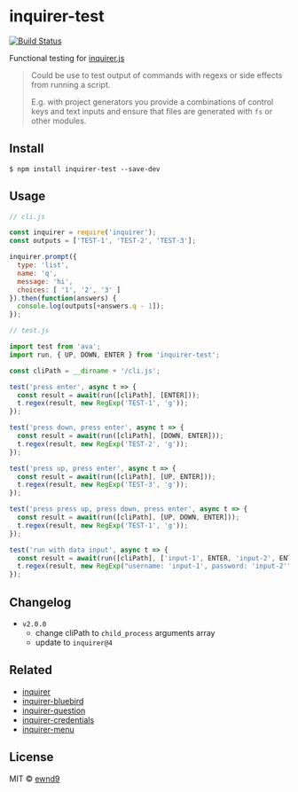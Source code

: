 # inquirer-test

[![Build Status](https://travis-ci.org/ewnd9/inquirer-test.svg?branch=master)](https://travis-ci.org/ewnd9/inquirer-test)

Functional testing for [inquirer.js](http://npmjs.com/package/inquirer)

> Could be use to test output of commands with regexs or side effects from running a script.
>
> E.g. with project generators you provide a combinations of control keys and text inputs and ensure
> that files are generated with `fs` or other modules.

## Install

```
$ npm install inquirer-test --save-dev
```

## Usage

```js
// cli.js

const inquirer = require('inquirer');
const outputs = ['TEST-1', 'TEST-2', 'TEST-3'];

inquirer.prompt({
  type: 'list',
  name: 'q',
  message: 'hi',
  choices: [ '1', '2', '3' ]
}).then(function(answers) {
  console.log(outputs[+answers.q - 1]);
});
```

```js
// test.js

import test from 'ava';
import run, { UP, DOWN, ENTER } from 'inquirer-test';

const cliPath = __dirname + '/cli.js';

test('press enter', async t => {
  const result = await(run([cliPath], [ENTER]));
  t.regex(result, new RegExp('TEST-1', 'g'));
});

test('press down, press enter', async t => {
  const result = await(run([cliPath], [DOWN, ENTER]));
  t.regex(result, new RegExp('TEST-2', 'g'));
});

test('press up, press enter', async t => {
  const result = await(run([cliPath], [UP, ENTER]));
  t.regex(result, new RegExp('TEST-3', 'g'));
});

test('press press up, press down, press enter', async t => {
  const result = await(run([cliPath], [UP, DOWN, ENTER]));
  t.regex(result, new RegExp('TEST-1', 'g'));
});

test('run with data input', async t => {
  const result = await(run([cliPath], ['input-1', ENTER, 'input-2', ENTER]));
  t.regex(result, new RegExp("username: 'input-1', password: 'input-2'", 'g'));
});
```

## Changelog

- `v2.0.0`
  - change cliPath to `child_process` arguments array
  - update to `inquirer@4`

## Related

- [inquirer](https://github.com/sboudrias/Inquirer.js)
- [inquirer-bluebird](https://github.com/ewnd9/inquirer-bluebird)
- [inquirer-question](https://github.com/ewnd9/inquirer-question)
- [inquirer-credentials](https://github.com/ewnd9/inquirer-credentials)
- [inquirer-menu](https://github.com/ewnd9/inquirer-menu)

## License

MIT © [ewnd9](http://ewnd9.com)
